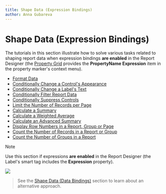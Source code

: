 ```yaml
---
title: Shape Data (Expression Bindings)
author: Anna Gubareva
---
```

# Shape Data (Expression Bindings)

The tutorials in this section illustrate how to solve various tasks related to shaping report data when expression bindings **are enabled** in the Report Designer (the [Property Grid](../report-designer-tools/ui-panels/property-grid.md) provides the **PropertyName Expression** item in the property marker's context menu).

* [Format Data](shape-data-expression-bindings/format-data.md)
* [Conditionally Change a Control's Appearance](shape-data-expression-bindings/conditionally-change-a-control-appearance.md)
* [Conditionally Change a Label's Text](shape-data-expression-bindings/conditionally-change-a-label-text.md)
* [Conditionally Filter Report Data](shape-data-expression-bindings/conditionally-filter-report-data.md)
* [Conditionally Suppress Controls](shape-data-expression-bindings/conditionally-supress-controls.md)
* [Limit the Number of Records per Page](shape-data-expression-bindings/limit-the-number-of-records-per-page.md)
* [Calculate a Summary](shape-data-expression-bindings/calculate-a-summary.md)
* [Calculate a Weighted Average](shape-data-expression-bindings/calculate-a-weighted-average.md)
* [Calculate an Advanced Summary](shape-data-expression-bindings/calculate-an-advanced-summary.md)
* [Display Row Numbers in a Report, Group or Page](shape-data-expression-bindings/display-row-numbers-in-a-report-group-or-page.md)
* [Count the Number of Records in a Report or Group](shape-data-expression-bindings/count-the-number-of-records-in-a-report-or-group.md)
* [Count the Number of Groups in a Report](shape-data-expression-bindings/count-the-number-of-groups-in-a-report.md)

> [!NOTE]
> Use this section if expressions **are enabled** in the Report Designer (the Label's smart tag includes the **Expression** property).
>
> ![](../../../../../images/eurd-label-expression-binding-modes.png)

> See the [Shape Data (Data Bindings)](../shape-data-data-bindings.md) section to learn about an alternative approach.
